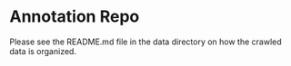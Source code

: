 # Annotation Repo



Please see the README.md file in the data directory on how the crawled data is organized.
